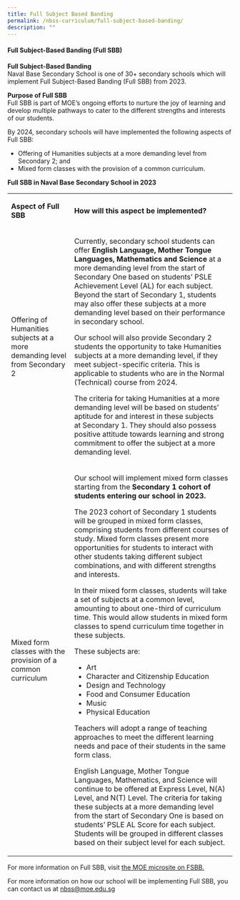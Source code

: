 ```yaml
---
title: Full Subject Based Banding
permalink: /nbss-curriculum/full-subject-based-banding/
description: ""
---
```

<h4><strong>Full Subject-Based Banding (Full SBB)</strong></h4>
<p><strong>Full Subject-Based Banding<br /></strong>Naval Base Secondary School is one of 30+ secondary schools which will implement Full Subject-Based Banding (Full SBB) from 2023.</p>
<p><strong>Purpose of Full SBB<br /></strong>Full SBB is part of MOE&rsquo;s ongoing efforts to nurture the joy of learning and develop multiple pathways to cater to the different strengths and interests of our students.</p>
<p>By 2024, secondary schools will have implemented the following aspects of Full SBB:</p>
<ul>
<li>Offering of Humanities subjects at a more demanding level from Secondary 2; and</li>
<li>Mixed form classes with the provision of a common curriculum.</li>
</ul>
<p><strong>Full SBB in Naval Base Secondary School in 2023</strong></p>
<table>
<tbody>
<tr>
<td width="170">
<p><strong>Aspect of Full SBB</strong></p>
</td>
<td width="510">
<p><strong>How will this aspect be implemented?</strong></p>
</td>
</tr>
<tr>
<td width="170">
<p>Offering of Humanities subjects at a more demanding level from Secondary 2</p>
</td>
<td width="510">
<p>Currently, secondary school students can offer&nbsp;<strong>English Language, Mother Tongue Languages,</strong>&nbsp;<strong>Mathematics and Science&nbsp;</strong>at a more demanding level from the start of Secondary One based on students&rsquo; PSLE Achievement Level (AL) for each subject. Beyond the start of Secondary 1, students may also offer these subjects at a more demanding level based on their performance in secondary school.</p>
<p>Our school will also provide Secondary 2 students the opportunity to take Humanities subjects at a more demanding level, if they meet subject-specific criteria. This is applicable to students who are in the Normal (Technical) course from 2024.</p>
<p>The criteria for taking Humanities at a more demanding level will be based on students&rsquo; aptitude for and interest in these subjects at&nbsp;Secondary 1.&nbsp;They should also possess positive attitude towards learning and strong commitment to offer the subject at a more demanding level.</p>
</td>
</tr>
<tr>
<td width="170">
<p>Mixed form classes with the provision of a common curriculum</p>
</td>
<td width="510">
<p>Our school will implement mixed form classes starting from the&nbsp;<strong>Secondary 1 cohort of students entering our school in 2023.</strong></p>
<p>The 2023 cohort of Secondary 1 students will be grouped in mixed form classes, comprising students from different courses of study.&nbsp;Mixed form classes present more opportunities for students to interact with other students taking different subject combinations, and with different strengths and interests.</p>
<p>In their mixed form classes, students will take a set of subjects at a common level, amounting to about one-third of curriculum time. This would allow students in mixed form classes to spend curriculum time together in these subjects.</p>
<p>These subjects are:</p>
<ul>
<li>Art</li>
<li>Character and Citizenship Education</li>
<li>Design and Technology</li>
<li>Food and Consumer Education</li>
<li>Music</li>
<li>Physical Education</li>
</ul>
<p>Teachers will adopt a range of teaching approaches to meet the different learning needs and pace of their students in the same form class.</p>
<p>English Language, Mother Tongue Languages, Mathematics, and Science will continue to be offered at Express Level, N(A) Level, and N(T) Level. The criteria for taking these subjects at a more demanding level from the start of Secondary One is based on students&rsquo; PSLE AL Score for each subject. Students will be grouped in different classes based on their subject level for each subject.</p>
</td>
</tr>
</tbody>
</table>

For more information on Full SBB, visit [the MOE microsite on FSBB.](www.moe.gov.sg/microsites/psle-fsbb)
<p>For more information on how our school will be implementing Full SBB, you can contact us at&nbsp;<a href="mailto:nbss@moe.edu.sg">nbss@moe.edu.sg</a></p>